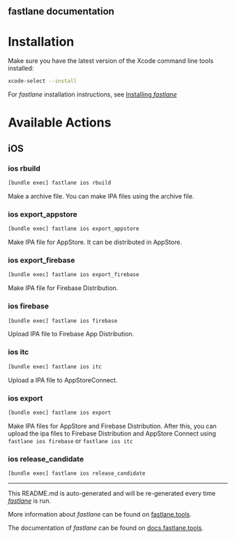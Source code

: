 fastlane documentation
----

# Installation

Make sure you have the latest version of the Xcode command line tools installed:

```sh
xcode-select --install
```

For _fastlane_ installation instructions, see [Installing _fastlane_](https://docs.fastlane.tools/#installing-fastlane)

# Available Actions

## iOS

### ios rbuild

```sh
[bundle exec] fastlane ios rbuild
```



Make a archive file. You can make IPA files using the archive file.

### ios export_appstore

```sh
[bundle exec] fastlane ios export_appstore
```

Make IPA file for AppStore. It can be distributed in AppStore.

### ios export_firebase

```sh
[bundle exec] fastlane ios export_firebase
```

Make IPA file for Firebase Distribution.

### ios firebase

```sh
[bundle exec] fastlane ios firebase
```

Upload IPA file to Firebase App Distribution.

### ios itc

```sh
[bundle exec] fastlane ios itc
```

Upload a IPA file to AppStoreConnect.

### ios export

```sh
[bundle exec] fastlane ios export
```

Make IPA files for AppStore and Firebase Distribution. After this, you can upload the ipa files to Firebase Distribution and AppStore Connect using `fastlane ios firebase` or `fastlane ios itc`

### ios release_candidate

```sh
[bundle exec] fastlane ios release_candidate
```



----

This README.md is auto-generated and will be re-generated every time [_fastlane_](https://fastlane.tools) is run.

More information about _fastlane_ can be found on [fastlane.tools](https://fastlane.tools).

The documentation of _fastlane_ can be found on [docs.fastlane.tools](https://docs.fastlane.tools).
